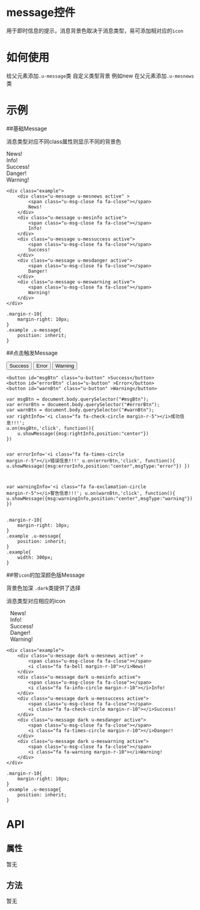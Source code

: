 # message控件

用于即时信息的提示，消息背景色取决于消息类型，易可添加相对应的`icon`

# 如何使用

给父元素添加`.u-message`类
自定义类型背景  例如new  在父元素添加`.u-mesnews`类

# 示例


##基础Message

消息类型对应不同class属性则显示不同的背景色

<div class="example-content"><div class="example">
    <div class="u-message u-mesnews active" >    
        <span class="u-msg-close fa fa-close"></span>
        News!
    </div>
    <div class="u-message u-mesinfo active">
        <span class="u-msg-close fa fa-close"></span>
        Info!
    </div>
    <div class="u-message u-messuccess active">    
        <span class="u-msg-close fa fa-close"></span>
        Success!
    </div>
    <div class="u-message u-mesdanger active">
        <span class="u-msg-close fa fa-close"></span>
        Danger!
    </div>
    <div class="u-message u-meswarning active">
        <span class="u-msg-close fa fa-close"></span>
        Warning!
    </div>
</div>
<style>.margin-r-10{
    margin-right: 10px; 
}
.example .u-message{
    position: inherit;
}
</style>
</div>
<div class="examples-code"><pre><code>&lt;div class="example">
    &lt;div class="u-message u-mesnews active" >    
        &lt;span class="u-msg-close fa fa-close">&lt;/span>
        News!
    &lt;/div>
    &lt;div class="u-message u-mesinfo active">
        &lt;span class="u-msg-close fa fa-close">&lt;/span>
        Info!
    &lt;/div>
    &lt;div class="u-message u-messuccess active">    
        &lt;span class="u-msg-close fa fa-close">&lt;/span>
        Success!
    &lt;/div>
    &lt;div class="u-message u-mesdanger active">
        &lt;span class="u-msg-close fa fa-close">&lt;/span>
        Danger!
    &lt;/div>
    &lt;div class="u-message u-meswarning active">
        &lt;span class="u-msg-close fa fa-close">&lt;/span>
        Warning!
    &lt;/div>
&lt;/div></code></pre>
</div>
<div class="examples-code"><pre><code>.margin-r-10{
    margin-right: 10px; 
}
.example .u-message{
    position: inherit;
}</code></pre>
</div>

##点击触发Message
<div class="example-content"><button id="msgBtn" class="u-button" >Success</button>
<button id="errorBtn" class="u-button" >Error</button>
<button id="warnBtn" class="u-button" >Warning</button>
<script>var msgBtn = document.body.querySelector("#msgBtn");
var errorBtn = document.body.querySelector("#errorBtn");
var warnBtn = document.body.querySelector("#warnBtn");
var rightInfo='<i class="fa fa-check-circle margin-r-5"></i>成功信息!!!';
u.on(msgBtn,'click', function(){ 
    u.showMessage({msg:rightInfo,position:"center"})
})

var errorInfo='<i class="fa fa-times-circle margin-r-5"></i>错误信息!!!'
u.on(errorBtn,'click', function(){ 
    u.showMessage({msg:errorInfo,position:"center",msgType:"error"})
})

var warningInfo='<i class="fa fa-exclamation-circle margin-r-5"></i>警告信息!!!';
u.on(warnBtn,'click', function(){ 
    u.showMessage({msg:warningInfo,position:"center",msgType:"warning"})
})
</script>
<style>.margin-r-10{
    margin-right: 10px; 
}
.example .u-message{
    position: inherit;
}
.example{
	width: 300px;
}
</style>
</div>
<div class="examples-code"><pre><code>&lt;button id="msgBtn" class="u-button" >Success&lt;/button>
&lt;button id="errorBtn" class="u-button" >Error&lt;/button>
&lt;button id="warnBtn" class="u-button" >Warning&lt;/button></code></pre>
</div>
<div class="examples-code"><pre><code>var msgBtn = document.body.querySelector("#msgBtn");
var errorBtn = document.body.querySelector("#errorBtn");
var warnBtn = document.body.querySelector("#warnBtn");
var rightInfo='&lt;i class="fa fa-check-circle margin-r-5">&lt;/i>成功信息!!!';
u.on(msgBtn,'click', function(){ 
    u.showMessage({msg:rightInfo,position:"center"})
})

var errorInfo='&lt;i class="fa fa-times-circle margin-r-5">&lt;/i>错误信息!!!'
u.on(errorBtn,'click', function(){ 
    u.showMessage({msg:errorInfo,position:"center",msgType:"error"})
})

var warningInfo='&lt;i class="fa fa-exclamation-circle margin-r-5">&lt;/i>警告信息!!!';
u.on(warnBtn,'click', function(){ 
    u.showMessage({msg:warningInfo,position:"center",msgType:"warning"})
})</code></pre>
</div>
<div class="examples-code"><pre><code>.margin-r-10{
    margin-right: 10px; 
}
.example .u-message{
    position: inherit;
}
.example{
	width: 300px;
}</code></pre>
</div>

##带`icon`的加深颜色版Message

背景色加深 `.dark`类提供了选择

消息类型对应相应的icon

<div class="example-content"><div class="example">
    <div class="u-message dark u-mesnews active" >    
        <span class="u-msg-close fa fa-close"></span>
        <i class="fa fa-bell margin-r-10"></i>News!
    </div>
    <div class="u-message dark u-mesinfo active">
        <span class="u-msg-close fa fa-close"></span>
        <i class="fa fa-info-circle margin-r-10"></i>Info!
    </div>
    <div class="u-message dark u-messuccess active">    
        <span class="u-msg-close fa fa-close"></span>
        <i class="fa fa-check-circle margin-r-10"></i>Success!
    </div>
    <div class="u-message dark u-mesdanger active">
        <span class="u-msg-close fa fa-close"></span>
        <i class="fa fa-times-circle margin-r-10"></i>Danger!
    </div>
    <div class="u-message dark u-meswarning active">
        <span class="u-msg-close fa fa-close"></span>
        <i class="fa fa-warning margin-r-10"></i>Warning!
    </div>
</div>
<style>.margin-r-10{
    margin-right: 10px; 
}
.example .u-message{
    position: inherit;
}
</style>
</div>
<div class="examples-code"><pre><code>&lt;div class="example">
    &lt;div class="u-message dark u-mesnews active" >    
        &lt;span class="u-msg-close fa fa-close">&lt;/span>
        &lt;i class="fa fa-bell margin-r-10">&lt;/i>News!
    &lt;/div>
    &lt;div class="u-message dark u-mesinfo active">
        &lt;span class="u-msg-close fa fa-close">&lt;/span>
        &lt;i class="fa fa-info-circle margin-r-10">&lt;/i>Info!
    &lt;/div>
    &lt;div class="u-message dark u-messuccess active">    
        &lt;span class="u-msg-close fa fa-close">&lt;/span>
        &lt;i class="fa fa-check-circle margin-r-10">&lt;/i>Success!
    &lt;/div>
    &lt;div class="u-message dark u-mesdanger active">
        &lt;span class="u-msg-close fa fa-close">&lt;/span>
        &lt;i class="fa fa-times-circle margin-r-10">&lt;/i>Danger!
    &lt;/div>
    &lt;div class="u-message dark u-meswarning active">
        &lt;span class="u-msg-close fa fa-close">&lt;/span>
        &lt;i class="fa fa-warning margin-r-10">&lt;/i>Warning!
    &lt;/div>
&lt;/div></code></pre>
</div>
<div class="examples-code"><pre><code>.margin-r-10{
    margin-right: 10px; 
}
.example .u-message{
    position: inherit;
}</code></pre>
</div>


<!--### 示例1

示例1说明

### 示例2

示例2说-->

# API

## 属性

暂无
<!--### 属性1

属性1说明

### 属性2

属性2说明-->

## 方法

暂无
<!--### 方法1

方法1说明

### 方法2

方法2说明-->
